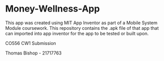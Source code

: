 # Money-Wellness-App
This app was created using MIT App Inventor as part of a Mobile System Module coursework. This repository contains the .apk file of that app that can imported into app inventor for the app to be tested or built upon.

CO556 CW1 Submission

Thomas Bishop - 21717763